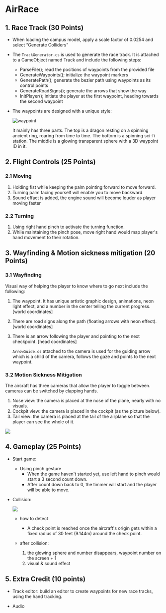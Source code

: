 # AirRace

## 1. Race Track (30 Points)

- When loading the campus model, apply a scale factor of 0.0254 and select “Generate Colliders”

- The `TrackGenerator.cs` is used to generate the race track. It is attached to a GameObject named Track and include the following steps: 

  - ParseFile(); read the positions of waypoints from the provided file
  - GenerateWaypoints(); initialize the waypoint markers
  - GeneratePath(); generate the bezier path using waypoints as its control points
  - GenerateRoadSigns(); generate the arrows that show the way
  - InitPlayer(); initiate the player at the first waypoint, heading towards the second waypoint

- The waypoints are designed with a unique style:

  ![waypoint](waypoint.gif)

  It mainly has three parts. The top is a dragon resting on a spinning ancient ring, roaring from time to time. The bottom is a spinning sci-fi station. The middle is a glowing transparent sphere with a 3D waypoint ID in it. 

## 2. Flight Controls (25 Points)

### 2.1 Moving 

1. Holding fist while keeping the palm pointing forward to move forward.
2. Turning palm facing yourself will enable you to move backward.
3. Sound effact is added, the engine sound will become louder as player moving faster

### 2.2 Turning

1. Using right hand pinch to activate the turning function.
2. While maintaining the pinch pose, move right hand would map player's hand movement to their rotation.



## 3. Wayfinding & Motion sickness mitigation  (20 Points)

### 3.1 Wayfinding

Visual way of helping the player to know where to go next include the following:

1. The waypoint. It has unique artistic graphic design, animations, neon light effect, and a number in the center telling the current progress. [world coordinates]

2. There are road signs along the path (floating arrows  with neon effect). [world coordinates]

3. There is an arrow following the player and pointing to the next checkpoint. [head coordinates]

   `ArrowGuide.cs` attached to the camera is used for the guiding arrow which is a child of the camera, follows the gaze and points to the next waypoint.

### 3.2 Motion Sickness Mitigation

The aircraft has three cameras that allow the player to toggle between.  
cameras can be switched by clapping hands.

1. Nose view: the camera is placed at the nose of the plane, nearly with no visuals.
2. Cockpit view: the camera is placed in the cockpit (as the picture below).
3. Tail view: the camera is placed at the tail of the airplane so that the player can see the whole of it.

![](https://i.imgur.com/mis5Jwz.png)

## 4. Gameplay (25 Points)
- Start game:
  - Using pinch gesture
    - When the game haven't started yet, use left hand to pinch would start a 3 second count down.
    - After count down back to 0, the timmer will start and the player will be able to move.

- Collision:

  ![](https://i.imgur.com/octuauE.png)

  - how to detect

    - A check point is reached once the aircraft's origin gets within a fixed radius of 30 feet (9.144m) around the check point.

  - after collision:

    1. the glowing sphere and number disappears, waypoint number on the screen + 1
    2. visual & sound effect

    

## 5. Extra Credit (10 points)

- Track editor: build an editor to create waypoints for new race tracks, using the hand tracking.

- Audio

